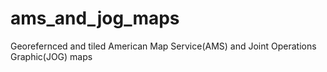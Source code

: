 # ams_and_jog_maps
Georefernced and tiled American Map Service(AMS) and Joint Operations Graphic(JOG) maps 
